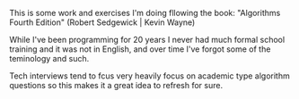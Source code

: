 
This is some work and exercises I'm doing fllowing the book:
 "Algorithms Fourth Edition" (Robert Sedgewick | Kevin Wayne)

While I've been programming for 20 years I never had much formal school training
and it was not in English, and over time I've forgot some of the teminology and such.

Tech interviews tend to fcus very heavily focus on academic type algorithm
questions so this makes it a great idea to refresh for sure.